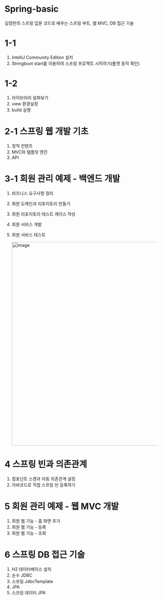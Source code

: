 # Spring-basic
김영한의 스프링 입문
코드로 배우는 스프링 부트, 웹 MVC, DB 접근 기술

# 1-1 
1. IntelliJ Community Edition 설치 
2. Stringboot start를 이용하여 스프링 프로젝트 시작하기(톰캣 동작 확인)

# 1-2
1. 라이브러리 살펴보기
2. view 환경설정 
3. build 실행

# 2-1 스프링 웹 개발 기초
1. 정적 컨텐츠
2. MVC와 템플릿 엔진
3. API

# 3-1 회원 관리 예제 - 백엔드 개발
1. 비즈니스 요구사항 정리
2. 회원 도메인과 리포지토리 만들기
3. 회원 리포지토리 테스트 케이스 작성
4. 회원 서비스 개발
5. 회원 서비스 테스트

   <img width="667" alt="image" src="https://github.com/seunghyun333/Spring-basic/assets/128073991/868358ac-8ebd-4247-a144-fe35ef95bb08">


# 4 스프링 빈과 의존관계
1. 컴포넌트 스캔과 자동 의존관계 설정
2. 자바코드로 직접 스프링 빈 등록하기

# 5 회원 관리 예제 - 웹 MVC 개발
1. 회원 웹 기능 - 홈 화면 추가
2. 회원 웹 기능 - 등록
3. 회원 웹 기능 - 조회

# 6 스프링 DB 접근 기술
1. H2 데이터베이스 설치
2. 순수 JDBC
3. 스프링 JdbcTemplate
4. JPA
5. 스프링 데이터 JPA
